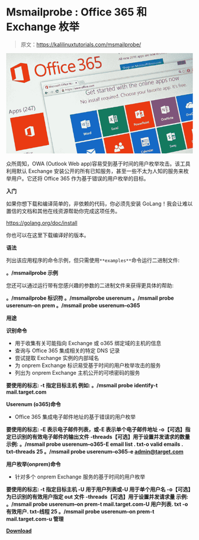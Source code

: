 # Msmailprobe : Office 365 和 Exchange 枚举

> 原文：<https://kalilinuxtutorials.com/msmailprobe/>

[![](img//8b4422af7620db62a3b04e47b35c7e86.png)](https://blogger.googleusercontent.com/img/a/AVvXsEj3WRq4W3D6SPaxeLwuogFTtum5IDf1jPH31wRO1Dp0ovNRAdIqJk9DNxYB0pz4QtUP_Bd5Sh41zdBL_r-tjYn7VbryVIu5MZ6OybhMUayQ7J1m5RKPVtj-_bh8LNTlUCJjeGoVZkOYGjxm1UEdaZookNhZ5DrxZIaLQxh8QfWUh8tlP4X7EG3mg6H2=s707)

众所周知，OWA (Outlook Web app)容易受到基于时间的用户枚举攻击。该工具利用默认 Exchange 安装公开的所有已知服务，甚至一些不太为人知的服务来枚举用户。它还将 Office 365 作为基于错误的用户枚举的目标。

**入门**

如果你想下载和编译简单的，非依赖的代码，你必须先安装 GoLang！我会让难以置信的文档和其他在线资源帮助你完成这项任务。

https://golang.org/doc/install

你也可以在这里下载编译好的版本。

**语法**

列出该应用程序的命令示例，但只需使用`**examples**`命令运行二进制文件:

**。/msmailprobe 示例**

您还可以通过运行带有您感兴趣的参数的二进制文件来获得更具体的帮助:

**。/msmailprobe 标识符
。/msmailprobe userenum
。/msmail probe userenum–on prem
。/msmail probe userenum–o365**

**用途**

**识别命令**

*   用于收集有关可能指向 Exchange 或 o365 绑定域的主机的信息
*   查询与 Office 365 集成相关的特定 DNS 记录
*   尝试提取 Exchange 实例的内部域名
*   为 onprem Exchange 标识易受基于时间的用户枚举攻击的服务
*   列出为 onprem Exchange 主机公开的可喷密码的服务

**要使用的标志:
-t 指定目标主机
例如:
。/msmail probe identify-t mail.target.com**

**Userenum (o365)命令**

*   Office 365 集成电子邮件地址的基于错误的用户枚举

**要使用的标志:
-E 表示电子邮件列表，或-E 表示单个电子邮件地址
-o【可选】指定已识别的有效电子邮件的输出文件
-threads【可选】用于设置并发请求的数量
示例:
。/msmail probe userenum–o365-E email list . txt-o valid emails . txt–threads 25
。/msmail probe userenum–o365-e admin@target.com**

**用户枚举(onprem)命令**

*   针对多个 onprem Exchange 服务的基于时间的用户枚举

**要使用的标志:
-t 指定目标主机
-U 用于用户列表或-U 用于单个用户名
-o【可选】为已识别的有效用户指定 out 文件
-threads【可选】用于设置并发请求量
示例:
。/msmail probe userenum–on prem-t mail.target.com-U 用户列表. txt -o 有效用户. txt–线程 25
。/msmail probe userenum–on prem-t mail.target.com-u 管理**

[**Download**](https://github.com/busterb/msmailprobe)